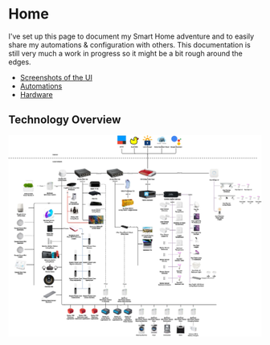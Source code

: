 # Home

I've set up this page to document my Smart Home adventure and to easily share my automations & configuration with others. This documentation is
still very much a work in progress so it might be a bit rough around the edges.

+ [Screenshots of the UI](software/home-assistant/)
+ [Automations](automations/)
+ [Hardware](hardware/)

## Technology Overview
[![Smart Home Overview](smart-home-overview.jpg)](https://www.draw.io/#Uhttps://aerobless.github.io/SmartHome/smart-home.drawio)